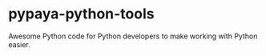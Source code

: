 # pypaya-python-tools
Awesome Python code for Python developers to make working with Python easier.
